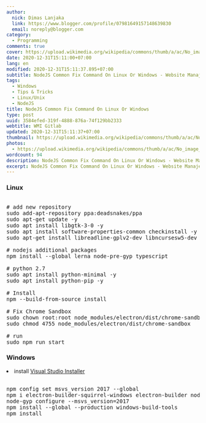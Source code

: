 ```yaml
---
author:
  nick: Dimas Lanjaka
  link: https://www.blogger.com/profile/07981649157148639830
  email: noreply@blogger.com
category:
  - Programming
comments: true
cover: https://upload.wikimedia.org/wikipedia/commons/thumb/a/ac/No_image_available.svg/2048px-No_image_available.svg.png
date: 2020-12-31T15:11:00+07:00
lang: en
modified: 2020-12-31T15:11:37.895+07:00
subtitle: NodeJS Common Fix Command On Linux Or Windows - Website Manajemen Indonesia
tags:
  - Windows
  - Tips & Tricks
  - Linux/Unix
  - NodeJS
title: NodeJS Common Fix Command On Linux Or Windows
type: post
uuid: 3584efed-319f-4888-876a-74f129bb2333
webtitle: WMI Gitlab
updated: 2020-12-31T15:11:37+07:00
thumbnail: https://upload.wikimedia.org/wikipedia/commons/thumb/a/ac/No_image_available.svg/2048px-No_image_available.svg.png
photos:
  - https://upload.wikimedia.org/wikipedia/commons/thumb/a/ac/No_image_available.svg/2048px-No_image_available.svg.png
wordcount: 94
description: NodeJS Common Fix Command On Linux Or Windows - Website Manajemen Indonesia
excerpt: NodeJS Common Fix Command On Linux Or Windows - Website Manajemen Indonesia
---
```


<p></p><h3>Linux</h3> <pre class="bash"><br># add new repository<br>sudo add-apt-repository ppa:deadsnakes/ppa<br>sudo apt-get update -y<br>sudo apt install libgtk-3-0 -y<br>sudo apt install software-properties-common checkinstall -y<br>sudo apt-get install libreadline-gplv2-dev libncursesw5-dev libssl-dev libsqlite3-dev tk-dev libgdbm-dev libc6-dev libbz2-dev libffi-dev zlib1g-dev build-essential libncurses5-dev libgmp-dev libnss3-dev wget -y<br><br># nodejs additional packages<br>npm install --global lerna node-pre-gyp typescript<br><br># python 2.7<br>sudo apt install python-minimal -y<br>sudo apt install python-pip -y<br><br># Install<br>npm --build-from-source install<br><br># Fix Chrome Sandbox<br>sudo chown root:root node_modules/electron/dist/chrome-sandbox<br>sudo chmod 4755 node_modules/electron/dist/chrome-sandbox<br><br># run<br>sudo npm run start<br></pre> <h3>Windows</h3><li>install <a href="https://visualstudio.microsoft.com/thank-you-downloading-visual-studio/?sku=BuildTools" rel="noopener noreferer nofollow">Visual Studio Installer</a></li><pre><br>npm config set msvs_version 2017 --global<br>npm i electron-builder-squirrel-windows electron-builder node-gyp electron electron-rebuild -g<br>node-gyp configure --msvs_version=2017<br>npm install --global --production windows-build-tools<br>npm install<br></pre> <p></p>